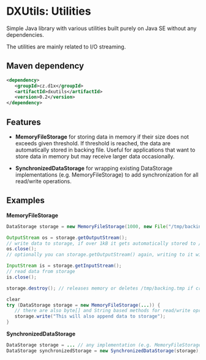 DXUtils: Utilities
==================
Simple Java library with various utilities built purely on Java SE without any dependencies.

The utilities are mainly related to I/O streaming.

Maven dependency
----------------

```xml
<dependency>
   <groupId>cz.d1x</groupId>
   <artifactId>dxutils</artifactId>
   <version>0.2</version>
</dependency>
```

Features
--------

- **MemoryFileStorage** for storing data in memory if their size does not exceeds given threshold. If threshold is
reached, the data are automatically stored in backing file. Useful for applications that want to store data in memory
but may receive larger data occasionally.

- **SynchronizedDataStorage** for wrapping existing DataStorage implementations (e.g. MemoryFileStorage) to add
synchronization for all read/write operations.

Examples
--------
**MemoryFileStorage**
```java
DataStorage storage = new MemoryFileStorage(1000, new File("/tmp/backing.tmp"));

OutputStream os = storage.getOutputStream();
// write data to storage, if over 1kB it gets automatically stored to /tmp/backing.tmp
os.close();
// optionally you can storage.getOutputStream() again, writing to it will append new data

InputStream is = storage.getInputStream();
// read data from storage
is.close();

storage.destroy(); // releases memory or deletes /tmp/backing.tmp if created

clear
try (DataStorage storage = new MemoryFileStorage(...)) {
   // there are also byte[] and String based methods for read/write oprations
   storage.write("This will also append data to storage");
}
```

**SynchronizedDataStorage**
```java
DataStorage storage = ... // any implementation (e.g. MemoryFileStorage)
DataStorage synchronizedStorage = new SynchronizedDataStorage(storage);
```
